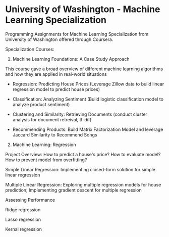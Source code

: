 # University of Washington - Machine Learning Specialization 

Programming Assignments for Machine Learning Specialization from University of Washington offered through Coursera.




Specialization Courses:

1. Machine Learning Foundations: A Case Study Approach

This course gave a broad overview of different machine learning algorithms and how they are applied in real-world situations


- Regression: Predicting House Prices (Leverage Zillow data to build linear regression model to predict house prices)

- Classification: Analyzing Sentiment (Build logistic classification model to analyze product sentiment)

- Clustering and Similarity: Retrieving Documents (conduct cluster analysis for document retreival, tf-dif)

- Recommending Products: Build Matrix Factorization Model and leverage Jaccard Similarity to Recommend Songs


2. Machine Learning: Regression

Project Overview: How to predict a house's price? How to evaluate model? How to prevent model from overfitting?

Simple Linear Regression: Implementing closed-form solution for simple linear regression

Multiple Linear Regression: Exploring multiple regression models for house prediction; Implementing gradient descent for multiple regression

Assessing Performance

Ridge regression

Lasso regression

Kernal regression


